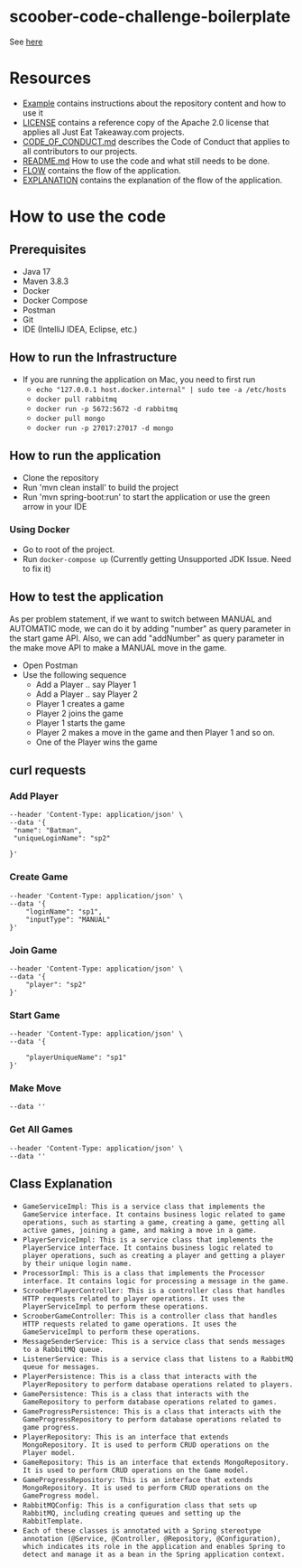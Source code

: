 # scoober-code-challenge-boilerplate

See [here](./example.md)

# Resources
- [Example](./example.md) contains instructions about the repository content and how to use it
- [LICENSE](./LICENSE) contains a reference copy of the Apache 2.0 license that applies all Just Eat Takeaway.com projects.
- [CODE_OF_CONDUCT.md](./CODE_OF_CONDUCT.md) describes the Code of Conduct that applies to all contributors to our projects.
- [README.md](./README.md) How to use the code and what still needs to be done.
- [FLOW](./Getting%20the%20Three%20Flow.png) contains the flow of the application.
- [EXPLANATION](./GettingTheThreeDemo.mov) contains the explanation of the flow of the application.

# How to use the code

## Prerequisites
- Java 17
- Maven 3.8.3
- Docker
- Docker Compose
- Postman
- Git
- IDE (IntelliJ IDEA, Eclipse, etc.)

## How to run the Infrastructure
- If you are running the application on Mac, you need to first run 
  - `echo "127.0.0.1 host.docker.internal" | sudo tee -a /etc/hosts`
  - `docker pull rabbitmq`
  - `docker run -p 5672:5672 -d rabbitmq`
  - `docker pull mongo`
  - `docker run -p 27017:27017 -d mongo`

## How to run the application
- Clone the repository
- Run 'mvn clean install' to build the project
- Run 'mvn spring-boot:run' to start the application or use the green arrow in your IDE

### Using Docker
- Go to root of the project.
- Run `docker-compose up` (Currently getting Unsupported JDK Issue. Need to fix it)


## How to test the application
As per problem statement, if we want to switch between MANUAL and AUTOMATIC mode, we can do it by adding "number" as 
query parameter in the start game API. 
Also, we can add "addNumber" as query parameter in the make move API to make a MANUAL move in the game.
- Open Postman
- Use the following sequence
  - Add a Player .. say Player 1
  - Add a Player .. say Player 2
  - Player 1 creates a game
  - Player 2 joins the game
  - Player 1 starts the game
  - Player 2 makes a move in the game and then Player 1 and so on.
  - One of the Player wins the game

## curl requests

### Add Player
```curl --location 'localhost:8080/player/create' \
--header 'Content-Type: application/json' \
--data '{
 "name": "Batman",
 "uniqueLoginName": "sp2"
    
}' 
```

### Create Game
```curl --location 'localhost:8080/game/create' \
--header 'Content-Type: application/json' \
--data '{
    "loginName": "sp1",
    "inputType": "MANUAL"
}'
```
### Join Game
```curl --location 'localhost:8080/joinGame/game/669e6a2edd602c78447542a1' \
--header 'Content-Type: application/json' \
--data '{
    "player": "sp2"
}'
```

### Start Game
```curl --location 'localhost:8080/start/game/669e6a2edd602c78447542a1?number=17' \
--header 'Content-Type: application/json' \
--data '{
    
    "playerUniqueName": "sp1"
}'
```

### Make Move
```curl --location 'localhost:8080/makeMove/game/669e6a2edd602c78447542a1/player/sp1?addNumber=1' \
--data ''
``` 

### Get All Games
```curl --location 'localhost:8080/getAllActiveGames' \
--header 'Content-Type: application/json' \
--data ''
```


## Class Explanation

- `GameServiceImpl: This is a service class that implements the GameService interface. It contains business logic related to game operations, such as starting a game, creating a game, getting all active games, joining a game, and making a move in a game.`  
- `PlayerServiceImpl: This is a service class that implements the PlayerService interface. It contains business logic related to player operations, such as creating a player and getting a player by their unique login name.`  
- `ProcessorImpl: This is a class that implements the Processor interface. It contains logic for processing a message in the game.`  
- `ScrooberPlayerController: This is a controller class that handles HTTP requests related to player operations. It uses the PlayerServiceImpl to perform these operations.`  
- `ScrooberGameController: This is a controller class that handles HTTP requests related to game operations. It uses the GameServiceImpl to perform these operations.`  
- `MessageSenderService: This is a service class that sends messages to a RabbitMQ queue.`  
- `ListenerService: This is a service class that listens to a RabbitMQ queue for messages.`  
- `PlayerPersistence: This is a class that interacts with the PlayerRepository to perform database operations related to players.`  
- `GamePersistence: This is a class that interacts with the GameRepository to perform database operations related to games.`  
- `GameProgressPersistence: This is a class that interacts with the GameProgressRepository to perform database operations related to game progress.`  
- `PlayerRepository: This is an interface that extends MongoRepository. It is used to perform CRUD operations on the Player model.`  
- `GameRepository: This is an interface that extends MongoRepository. It is used to perform CRUD operations on the Game model.`  
- `GameProgressRepository: This is an interface that extends MongoRepository. It is used to perform CRUD operations on the GameProgress model.`  
- `RabbitMQConfig: This is a configuration class that sets up RabbitMQ, including creating queues and setting up the RabbitTemplate.`  
- `Each of these classes is annotated with a Spring stereotype annotation (@Service, @Controller, @Repository, @Configuration), which indicates its role in the application and enables Spring to detect and manage it as a bean in the Spring application context.`